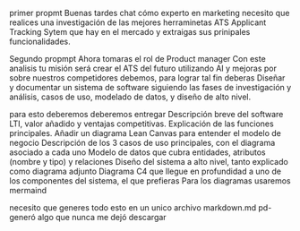 primer propmt
Buenas tardes chat cómo experto en marketing necesito que realices una investigación de las mejores herraminetas ATS Applicant Tracking Sytem que hay en el mercado y extraigas sus prinipales funcionalidades.

Segundo propmpt
Ahora tomaras el rol de Product manager Con este analisis tu misión será crear el ATS del futuro utilizando AI y mejoras por sobre nuestros competidores debemos, para lograr tal fin deberas
Diseñar y documentar un sistema de software siguiendo las fases de investigación y análisis, casos de uso, modelado de datos, y diseño de alto nivel.

para esto deberemos deberemos entregar 
Descripción breve del software LTI, valor añadido y ventajas competitivas. Explicación de las funciones principales. Añadir un diagrama Lean Canvas para entender el modelo de negocio
Descripción de los 3 casos de uso principales, con el diagrama asociado a cada uno
Modelo de datos que cubra entidades, atributos (nombre y tipo) y relaciones
Diseño del sistema a alto nivel, tanto explicado como diagrama adjunto
Diagrama C4 que llegue en profundidad a uno de los componentes del sistema, el que prefieras
Para los diagramas usaremos mermaind

necesito que generes todo esto en un unico archivo markdown.md
pd-generó algo que nunca me dejó descargar